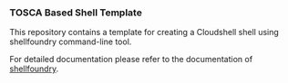 ### TOSCA Based Shell Template 

This repository contains a template for creating a Cloudshell shell using shellfoundry command-line tool.

For detailed documentation please refer to the documentation of [shellfoundry](https://github.com/QualiSystems/shellfoundry).
